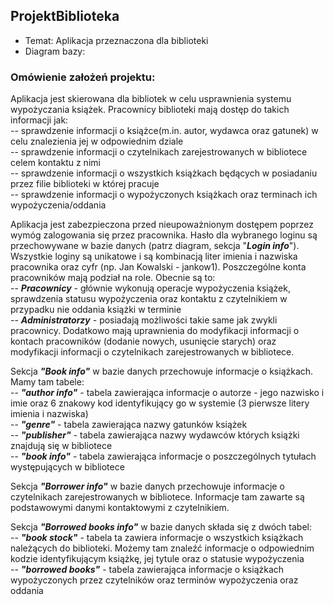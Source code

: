 ## ProjektBiblioteka
* Temat: Aplikacja przeznaczona dla biblioteki
* Diagram bazy: 
   

  
### Omówienie założeń projektu:  
Aplikacja jest skierowana dla bibliotek w celu usprawnienia systemu wypożyczania książek. Pracownicy biblioteki mają dostęp do takich informacji jak:  
-- sprawdzenie informacji o książce(m.in. autor, wydawca oraz gatunek) w celu znalezienia jej w odpowiednim dziale \
-- sprawdzenie informacji o czytelnikach zarejestrowanych w bibliotece celem kontaktu z nimi \
-- sprawdzenie informacji o wszystkich książkach będących w posiadaniu przez filie biblioteki w której pracuje \
-- sprawdzenie informacji o wypożyczonych książkach oraz terminach ich wypożyczenia/oddania

Aplikacja jest zabezpieczona przed nieupoważnionym dostępem poprzez wymóg zalogowania się przez pracownika. Hasło dla wybranego loginu są przechowywane w bazie danych (patrz diagram, sekcja "***Login info***"). Wszystkie loginy są unikatowe i są kombinacją liter imienia i nazwiska pracownika oraz cyfr (np. Jan Kowalski - jankow1). Poszczególne konta pracowników mają podział na role. Obecnie są to: \
-- ***Pracownicy*** - głównie wykonują operacje wypożyczenia książek, sprawdzenia statusu wypożyczenia oraz kontaktu z czytelnikiem w przypadku nie oddania książki w terminie \
-- ***Administratorzy*** - posiadają możliwości takie same jak zwykli pracownicy. Dodatkowo mają uprawnienia do modyfikacji informacji o kontach pracowników (dodanie nowych, usunięcie starych) oraz modyfikacji informacji o czytelnikach zarejestrowanych w bibliotece.

Sekcja ***"Book info"*** w bazie danych przechowuje informacje o książkach. Mamy tam tabele: \
-- ***"author info"*** - tabela zawierająca informacje o autorze - jego nazwisko i imie oraz 6 znakowy kod identyfikujący go w systemie (3 pierwsze litery imienia i nazwiska) \
-- ***"genre"*** - tabela zawierająca nazwy gatunków książek \
-- ***"publisher"*** - tabela zawierająca nazwy wydawców których książki znajdują się w bibliotece \
-- ***"book info"*** - tabela zawierająca informacje o poszczególnych tytułach występujących w bibliotece

Sekcja ***"Borrower info"*** w bazie danych przechowuje informacje o czytelnikach zarejestrowanych w bibliotece. Informacje tam zawarte są podstawowymi danymi kontaktowymi z czytelnikiem.

Sekcja ***"Borrowed books info"*** w bazie danych składa się z dwóch tabel: \
-- ***"book stock"*** - tabela ta zawiera informacje o wszystkich książkach należących do biblioteki. Możemy tam znaleźć informacje o odpowiednim kodzie identyfikującym książkę, jej tytule oraz o statusie wypożyczenia \
-- ***"borrowed books"*** - tabela zawierająca informacje o książkach wypożyczonych przez czytelników oraz terminów wypożyczenia oraz oddania
